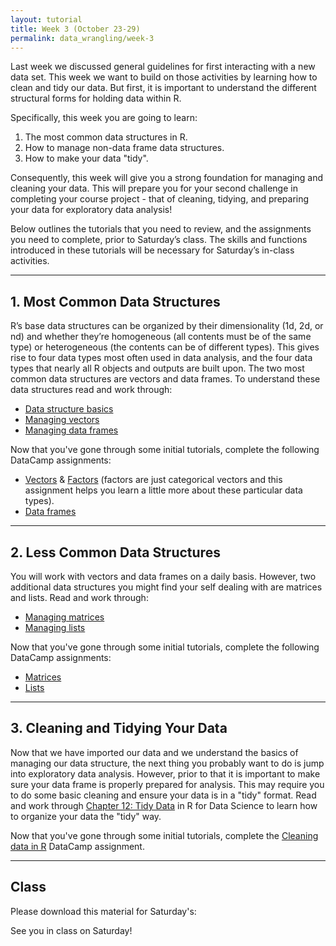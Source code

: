 ```yaml
---
layout: tutorial
title: Week 3 (October 23-29)
permalink: data_wrangling/week-3
---
```


Last week we discussed general guidelines for first interacting with a new data set. This week we want to build on those activities by learning how to clean and tidy our data.  But first, it is important to understand the different structural forms for holding data within R. 

Specifically, this week you are going to learn: 

1. The most common data structures in R.
2. How to manage non-data frame data structures.
3. How to make your data "tidy".

Consequently, this week will give you a strong foundation for managing and cleaning your data. This will prepare you for your second challenge in completing your course project - that of cleaning, tidying, and preparing your data for exploratory data analysis!

Below outlines the tutorials that you need to review, and the assignments you need to complete, prior to Saturday’s class. The skills and functions introduced in these tutorials will be necessary for Saturday’s in-class activities.

<hr>

## 1. Most Common Data Structures
R’s base data structures can be organized by their dimensionality (1d, 2d, or nd) and whether they’re homogeneous (all contents must be of the same type) or heterogeneous (the contents can be of different types). This gives rise to four data types most often used in data analysis, and the four data types that nearly all R objects and outputs are built upon.  The two most common data structures are vectors and data frames.  To understand these data structures read and work through:

- [Data structure basics](structure_basics)
- [Managing vectors](vectors)
- [Managing data frames](dataframes)

Now that you've gone through some initial tutorials, complete the following DataCamp assignments:

- [Vectors](https://www.datacamp.com/groups/data-wrangling-with-r/assignments/9234) & [Factors](https://www.datacamp.com/groups/data-wrangling-with-r/assignments/9236) (factors are just categorical vectors and this assignment helps you learn a little more about these particular data types).
- [Data frames](https://www.datacamp.com/groups/data-wrangling-with-r/assignments/9237)

<hr>

## 2. Less Common Data Structures
You will work with vectors and data frames on a daily basis.  However, two additional data structures you might find your self dealing with are matrices and lists.  Read and work through:

- [Managing matrices](matrices)
- [Managing lists](lists)

Now that you've gone through some initial tutorials, complete the following DataCamp assignments:

- [Matrices](https://www.datacamp.com/groups/data-wrangling-with-r/assignments/9235)
- [Lists](https://www.datacamp.com/groups/data-wrangling-with-r/assignments/9238)
   
<hr>   


## 3. Cleaning and Tidying Your Data

Now that we have imported our data and we understand the basics of managing our data structure, the next thing you probably want to do is jump into exploratory data analysis.  However, prior to that it is important to make sure your data frame is properly prepared for analysis.  This may require you to do some basic cleaning and ensure your data is in a "tidy" format.  Read and work through [Chapter 12: Tidy Data](http://r4ds.had.co.nz/tidy-data.html) in R for Data Science to learn how to organize your data the "tidy" way.

Now that you've gone through some initial tutorials, complete the [Cleaning data in R](https://www.datacamp.com/groups/data-wrangling-with-r/assignments/9239) DataCamp assignment.

<hr>

## Class

Please download this material for Saturday's: &nbsp; <a href="" style="color:black;"><i class="fa fa-cloud-download" style="font-size:1em"></i></a>

See you in class on Saturday!
